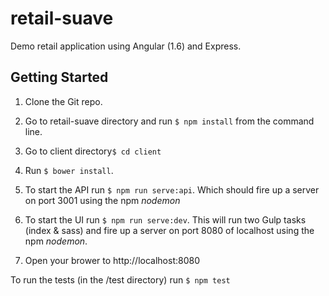 # retail-suave

Demo retail application using Angular (1.6) and Express.

## Getting Started

1. Clone the Git repo.

2. Go to retail-suave directory and run ```$ npm install``` from the command line.

3. Go to client directory```$ cd client```

4. Run ```$ bower install```.

4. To start the API run ```$ npm run serve:api```. Which should fire up a server on port 3001 using the npm *nodemon*

5. To start the UI run ```$ npm run serve:dev```. This will run two Gulp tasks (index & sass) and fire up a server on port 8080 of localhost using the npm *nodemon*.

6. Open your brower to http://localhost:8080

To run the tests (in the /test directory) run ```$ npm test```
